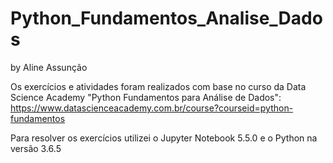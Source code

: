 # Python_Fundamentos_Analise_Dados
by Aline Assunção

Os exercícios e atividades foram realizados com base no curso da Data Science Academy "Python Fundamentos para Análise de Dados": https://www.datascienceacademy.com.br/course?courseid=python-fundamentos

Para resolver os exercícios utilizei o Jupyter Notebook 5.5.0 e o Python na versão 3.6.5
